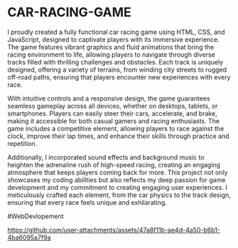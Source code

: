 # CAR-RACING-GAME
I proudly created a fully functional car racing game using HTML, CSS, and JavaScript, designed to captivate players with its immersive experience. The game features vibrant graphics and fluid animations that bring the racing environment to life, allowing players to navigate through diverse tracks filled with thrilling challenges and obstacles. Each track is uniquely designed, offering a variety of terrains, from winding city streets to rugged off-road paths, ensuring that players encounter new experiences with every race.

With intuitive controls and a responsive design, the game guarantees seamless gameplay across all devices, whether on desktops, tablets, or smartphones. Players can easily steer their cars, accelerate, and brake, making it accessible for both casual gamers and racing enthusiasts. The game includes a competitive element, allowing players to race against the clock, improve their lap times, and enhance their skills through practice and repetition.

Additionally, I incorporated sound effects and background music to heighten the adrenaline rush of high-speed racing, creating an engaging atmosphere that keeps players coming back for more. This project not only showcases my coding abilities but also reflects my deep passion for game development and my commitment to creating engaging user experiences. I meticulously crafted each element, from the car physics to the track design, ensuring that every race feels unique and exhilarating.

#WebDevlopement

https://github.com/user-attachments/assets/47a8f11b-ae4d-4a50-b6b1-4ba6095a7f9a
